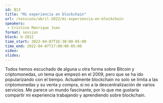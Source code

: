 ```yaml
---
id: B13
title: "Mi experiencia en blockchain"
url: /sessions/abril-2022/mi-experiencia-en-blockchain
speakers:
 - Cristina Manrique Juan
format: session
block: b-2022
time_start: 2022-04-07T16:30:00-05:00
time_end: 2022-04-07T17:00:00-05:00
video:
slides:
---
```


Todos hemos escuchado de alguna u otra forma sobre Bitcoin y criptomonedas, un tema que empezó en el 2009, pero que se ha ido popularizando con el tiempo. Actualmente blockchain no solo se limita a las criptomonedas y su venta y compra, si no a la descentralización de varios servicios. Me parece un mundo fascinante, por lo que me gustaría compartir mi experiencia trabajando y aprendiendo sobre blockchain.

